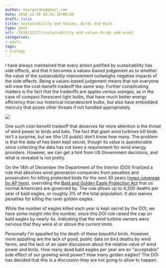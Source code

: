 ```yaml
---
author: nearwalden@gmail.com
date: 2016-12-28 03:41:18+00:00
draft: false
title: Sustainability and Values, Birds and Wind
type: post
url: /2016/12/27/sustainability-and-values-birds-and-wind/
categories:
- posts
tags:
- ecology
---
```


I have always maintained that every action justified by sustainability has side effects, and that it becomes a values-based judgement as to whether the value of the sustainability improvement outweighs negative impacts of the side effects.  Being a values-based judgement means that not everyone will view the cost-benefit tradeoff the same way.  Further complicating matters is the fact that the tradeoffs are apples versus oranges, as in the case of compact florescent light bulbs, that have much better energy efficiency than our historical incandescent bulbs, but also have embedded mercury that poses other threats if not handled appropriately.





![](/images/2016/12/Bald-Eagle-in-Flight.jpg)






One such cost-benefit tradeoff that deserves far more attention is the threat of wind power to birds and bats. The fact that giant wind turbines kill birds isn’t a surprise, but we (the US public) don’t know how many. The problem is that the data of has been kept secret, though its value is questionable since collecting the data has not been a requirement for wind energy providers. However, we can get a hint from US Government decisions, and what is revealed is not pretty.





On the 14th of December the Department of the Interior (DOI) finalized a rule that absolves wind generation companies from penalties and prosecution for killing protected birds for the next 30 years ([news coverage by AP here](http://bigstory.ap.org/article/b8dd6050c702467e8be4b1272a3adc87/final-wind-energy-rule-permits-thousands-eagle-deaths)), overriding the [Bald and Golden Eagle Protection Act](https://en.wikipedia.org/wiki/Bald_and_Golden_Eagle_Protection_Act) that us normal Americans are governed by.  The rule allows up to 4,200 deaths per year of bald eagles, or roughly 3% of the total population.  It also waives penalties for killing the rarer golden eagles.





While the number of eagles killed each year is kept secret by the DOI, we have some insight into the number, since this DOI rule raised the cap on bald eagles by nearly 4x, indicating that the wind turbine owners were nervous that they were at or above the current limits.





Personally I'm appalled by the death of these beautiful birds.  However, more appalling are the lack of good, public data on bird deaths by wind farms, and the lack of an open discussion about the relative value of wind power and birds.  How many dead bald eagles per year are an "acceptable" side effect of our growing wind power?  How many golden eagles?  The DOI has decided that this is a discussion they are not going to allow to happen.




